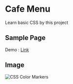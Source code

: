 # Cafe Menu
 Learn basic CSS by this project

## Sample Page
Demo : [Link]()

## Image
![CSS Color Markers]()